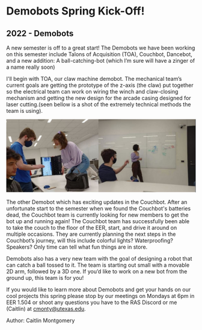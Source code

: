 # Demobots Spring Kick-Off!
## 2022 - Demobots

A new semester is off to a great start! The Demobots we have been working on this semester include Talons of Acquisition (TOA), Couchbot, Dancebot, and a new addition: A ball-catching-bot (which I’m sure will have a zinger of a name really soon) <!--more-->

I'll begin with TOA, our claw machine demobot. The mechanical team’s current goals are getting the prototype of the z-axis (the claw) put together so the electrical team can work on wiring the winch and claw-closing mechanism and getting the new design for the arcade casing designed for laser cutting.(seen bellow is a shot of the extremely technical methods the team is using).

![demobots pictures .](/src/_posts//blog/2022-2-21-Demobots/2.21.22.demobots.JPG)

The other Demobot which has exciting updates in the Couchbot. After an unfortunate start to the semester when we found the Couchbot's batteries dead, the Couchbot team is currently looking for new members to get the bot up and running again! The Couchbot team has successfully been able to take the couch to the floor of the EER, start, and drive it around on multiple occasions. They are currently planning the next steps in the Couchbot’s journey, will this include colorful lights? Waterproofing? Speakers? Only time can tell what fun things are in store. 

Demobots also has a very new team with the goal of designing a robot that can catch a ball tossed to it. The team is starting out small with a movable 2D arm, followed by a 3D one. If you’d like to work on a new bot from the ground up, this team is for you!

If you would like to learn more about Demobots and get your hands on our cool projects this spring please stop by our meetings on Mondays at 6pm in EER 1.504 or shoot any questions you have to the RAS Discord or me (Caitlin) at cmonty@utexas.edu. 


Author: Caitlin Montgomery
